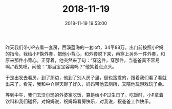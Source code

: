 ﻿---
title: "2018-11-19"
date: 2018-11-19 19:53:00
tags: 文字
categories: 爸爸
---
昨天我们带小P去看一套房，西溪蓝海的一套loft，34平88万。出门前按照小P妈的指令，我给小P换外套，把他小背心，和外套脱下来，再穿上另外一件外套，和原来那件小背心。正穿着，他突然来了句：“穿这件，穿那件，当爸爸真不容易啊。”我笑喷，问他：“那当宝宝容易吗？”他笑着点点头。

于是出发去看房，到了那边，他到了别人房子里，倒也蛮乖的，跟着我们看了看就出来了。看完，我和中介聊天聊了好久，妈妈带他去厕所，又陪他玩游戏玩了会。

等到中午，我们去沃尔玛的外婆家吃饭，算是给小P过生日了。吃饭时，小P拿着饮料和我们碰杯，对妈妈说，祝妈妈看房快乐，对我说，祝爸爸工作快乐。